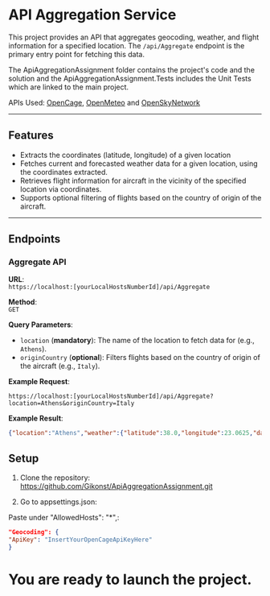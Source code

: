 # API Aggregation Service

This project provides an API that aggregates geocoding, weather, and flight information for a specified location. The `/api/Aggregate` endpoint is the primary entry point for fetching this data.

The ApiAggregationAssignment folder contains the project's code and the solution and the ApiAggregationAssignment.Tests includes the Unit Tests which are linked to the main project.

APIs Used: [OpenCage](https://opencagedata.com), [OpenMeteo](https://open-meteo.com/en/docs) and [OpenSkyNetwork](https://openskynetwork.github.io/opensky-api)

---

## Features
- Extracts the coordinates (latitude, longitude) of a given location
- Fetches current and forecasted weather data for a given location, using the coordinates extracted.
- Retrieves flight information for aircraft in the vicinity of the specified location via coordinates.
- Supports optional filtering of flights based on the country of origin of the aircraft.

---

## Endpoints

### **Aggregate API**
**URL**:  
`https://localhost:[yourLocalHostsNumberId]/api/Aggregate`

**Method**:  
`GET`

**Query Parameters**:
- `location` (**mandatory**): The name of the location to fetch data for (e.g., `Athens`).
- `originCountry` (**optional**): Filters flights based on the country of origin of the aircraft (e.g., `Italy`).

**Example Request**:
```plaintext
https://localhost:[yourLocalHostsNumberId]/api/Aggregate?location=Athens&originCountry=Italy
```

**Example Result**:
```json
{"location":"Athens","weather":{"latitude":38.0,"longitude":23.0625,"daily_units":{"time":"iso8601","temperature_2m_max":"°C","temperature_2m_min":"°C","precipitation_sum":"mm"},"daily":{"time":["2025-01-11T00:00:00","2025-01-12T00:00:00","2025-01-13T00:00:00","2025-01-14T00:00:00","2025-01-15T00:00:00","2025-01-16T00:00:00","2025-01-17T00:00:00"],"temperature_2m_max":[11.0,11.8,5.6,2.3,3.7,4.2,4.6],"temperature_2m_min":[6.5,6.0,2.5,1.2,1.5,1.3,0.8],"precipitation_sum":[0.0,7.3,48.0,24.1,0.1,0.0,0.0]}},"flights":{"time":1736589405,"states":[["3004c2","NOS6571 ","Italy",1736589405,1736589405,24.0701,37.7113,11277.6,false,267.56,130.24,0,null,11376.66,"0430",false,0]]}}
```

## Setup

1. Clone the repository:
https://github.com/Gikonst/ApiAggregationAssignment.git

3. Go to appsettings.json:

Paste under "AllowedHosts": "*",:
  ```json
"Geocoding": {
  "ApiKey": "InsertYourOpenCageApiKeyHere"
}
  ```
# You are ready to launch the project.
